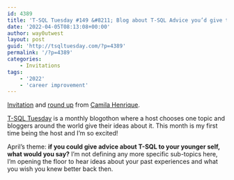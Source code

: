 ```yaml
---
id: 4389
title: 'T-SQL Tuesday #149 &#8211; Blog about T-SQL Advice you’d give to your younger self'
date: '2022-04-05T08:13:08+00:00'
author: way0utwest
layout: post
guid: 'http://tsqltuesday.com/?p=4389'
permalink: '/?p=4389'
categories:
    - Invitations
tags:
    - '2022'
    - 'career improvement'
---
```


[Invitation](https://camilahenrique.com/2022/04/05/tsql2sday-149-invitation-blog-about-t-sql-advice-youd-give-to-your-younger-self/) and [round up](https://camilahenrique.com/2022/04/14/t-sql-tuesday-round-up-lets-check-our-contributions/) from [Camila Henrique](https://camilahenrique.com/).

[T-SQL Tuesday](http://tsqltuesday.com/) is a monthly blogothon where a host chooses one topic and bloggers around the world give their ideas about it. This month is my first time being the host and I’m so excited!

April’s theme: **if you could give advice about T-SQL to your younger self, what would you say?** I’m not defining any more specific sub-topics here, I’m opening the floor to hear ideas about your past experiences and what you wish you knew better back then.